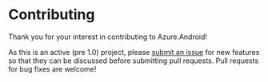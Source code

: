 # Contributing

Thank you for your interest in contributing to Azure.Android!

As this is an active (pre 1.0) project, please [submit an issue](https://github.com/NateRickard/Azure.Android/issues/new) for new features so that they can be discussed before submitting pull requests.  Pull requests for bug fixes are welcome!
